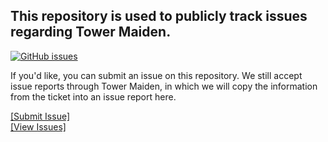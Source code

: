 ## This repository is used to publicly track issues regarding Tower Maiden.

[![GitHub issues](https://img.shields.io/github/issues/eldentowers/issues?logo=github&label=%20&color=D3A042)](https://github.com/eldentowers/issues)

If you'd like, you can submit an issue on this repository.
We still accept issue reports through Tower Maiden, in which we will copy the information from the ticket into an issue report here.

[[Submit Issue]](https://github.com/eldentowers/issues/issues/new/choose)<br />
[[View Issues]](https://github.com/eldentowers/issues)
